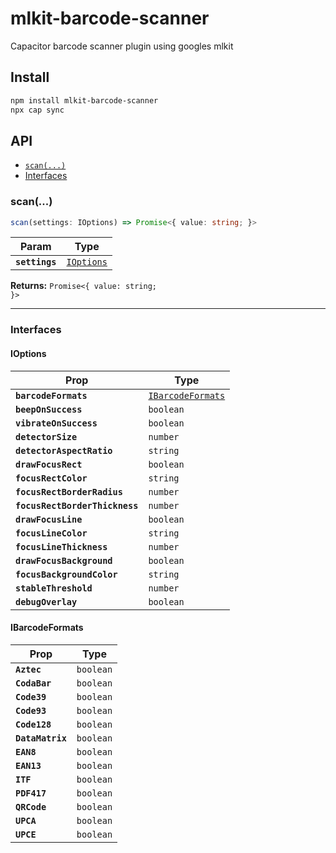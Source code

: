 # mlkit-barcode-scanner

Capacitor barcode scanner plugin using googles mlkit

## Install

```bash
npm install mlkit-barcode-scanner
npx cap sync
```

## API

<docgen-index>

* [`scan(...)`](#scan)
* [Interfaces](#interfaces)

</docgen-index>

<docgen-api>
<!--Update the source file JSDoc comments and rerun docgen to update the docs below-->

### scan(...)

```typescript
scan(settings: IOptions) => Promise<{ value: string; }>
```

| Param          | Type                                          |
| -------------- | --------------------------------------------- |
| **`settings`** | <code><a href="#ioptions">IOptions</a></code> |

**Returns:** <code>Promise&lt;{ value: string; }&gt;</code>

--------------------


### Interfaces


#### IOptions

| Prop                           | Type                                                        |
| ------------------------------ | ----------------------------------------------------------- |
| **`barcodeFormats`**           | <code><a href="#ibarcodeformats">IBarcodeFormats</a></code> |
| **`beepOnSuccess`**            | <code>boolean</code>                                        |
| **`vibrateOnSuccess`**         | <code>boolean</code>                                        |
| **`detectorSize`**             | <code>number</code>                                         |
| **`detectorAspectRatio`**      | <code>string</code>                                         |
| **`drawFocusRect`**            | <code>boolean</code>                                        |
| **`focusRectColor`**           | <code>string</code>                                         |
| **`focusRectBorderRadius`**    | <code>number</code>                                         |
| **`focusRectBorderThickness`** | <code>number</code>                                         |
| **`drawFocusLine`**            | <code>boolean</code>                                        |
| **`focusLineColor`**           | <code>string</code>                                         |
| **`focusLineThickness`**       | <code>number</code>                                         |
| **`drawFocusBackground`**      | <code>boolean</code>                                        |
| **`focusBackgroundColor`**     | <code>string</code>                                         |
| **`stableThreshold`**          | <code>number</code>                                         |
| **`debugOverlay`**             | <code>boolean</code>                                        |


#### IBarcodeFormats

| Prop             | Type                 |
| ---------------- | -------------------- |
| **`Aztec`**      | <code>boolean</code> |
| **`CodaBar`**    | <code>boolean</code> |
| **`Code39`**     | <code>boolean</code> |
| **`Code93`**     | <code>boolean</code> |
| **`Code128`**    | <code>boolean</code> |
| **`DataMatrix`** | <code>boolean</code> |
| **`EAN8`**       | <code>boolean</code> |
| **`EAN13`**      | <code>boolean</code> |
| **`ITF`**        | <code>boolean</code> |
| **`PDF417`**     | <code>boolean</code> |
| **`QRCode`**     | <code>boolean</code> |
| **`UPCA`**       | <code>boolean</code> |
| **`UPCE`**       | <code>boolean</code> |

</docgen-api>
